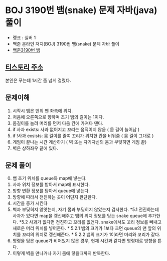 # BOJ 3190번 뱀(snake) 문제 자바(java)  풀이
- 랭크 : 실버 1
- 백준 온라인 저지(BOJ) 3190번 뱀(snake) 문제 자바 풀이
- [백준3190번 뱀](https://www.acmicpc.net/problem/3190)

## [티스토리 주소](https://hoho325.tistory.com/)
본인은 푸는데 1시간 좀 넘게 걸렸다.

## 문제이해
1. 시작시 뱀은 맨위 맨 좌측에 위치.
2. 처음에 오른쪽으로 향하며 초기 뱀의 길이는 1이다.
3. 몸길이를 늘려 머리를 먼저 다음 칸에 가져다 댄다.
4. if 사과 exists: 사과 없어지고 꼬리는 움직이지 않음 ( 몸 길이 늘어남 )
5. if !사과 exsists: 몸 길이를 줄여 꼬리가 위치한 칸을 비워줌 ( 몸 길이 그대로 )
6. 게임이 끝나는 시간 계산하기 ( 벽 또는 자기자신의 몸과 부딪히면 게임 끝)
7. 벽은 상하좌우 끝에 있다.

## 문제 풀이
0. 뱀 초기 위치를 queue와 map에 넣는다.
1. 사과 위치 정보를 받아서 map에 표시한다.
2. 방향 변환 정보를 담아서 queue에 넣는다.
3. 방향에 따라서 전진하는 곳이 어딘지 판단한다.
4. 시간을 증가 시킨다
5. 벽과 부딪히지 않앗는지, 자기 몸과 부딪히지 않았는지 검사한다.
    *5.1 전진하는데 사과가 있다면 map을 갱신해주고 뱀의 위치 정보를 담는 snake queue에 추가한다.
    *5.2 사과가 없다면 전진하고 꼬리를 없앤다. snake에서도 꼬리 정보를 빼내고 새로운 머리 위치를 넣어준다.
        * 5.2.1 뱀의 크기가 1보다 크면 queue의 맨 앞의 위치를 꼬리의 위치로 갱신해준다.
        * 5.2.2 뱀의 크기가 1이라면 머리와 꼬리가 같다.
6. 명령을 담은 queue가 비어있지 않은 경우, 현재 시간과 같다면 명령대로 방향을 튼다.
7. 이렇게 벽을 만나거나 자기 몸에 닿을때까지 반복한다.
